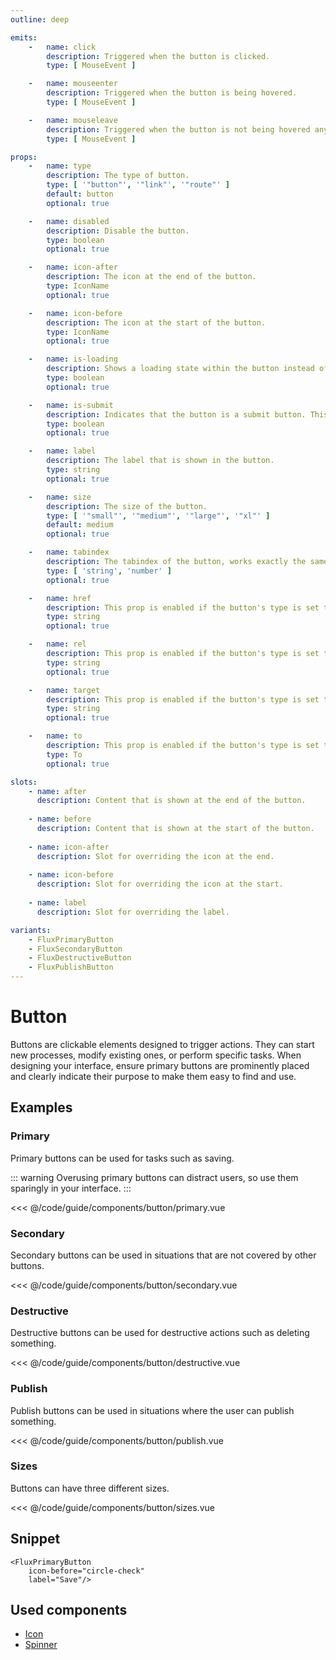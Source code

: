 ```yaml
---
outline: deep

emits:
    -   name: click
        description: Triggered when the button is clicked.
        type: [ MouseEvent ]

    -   name: mouseenter
        description: Triggered when the button is being hovered.
        type: [ MouseEvent ]

    -   name: mouseleave
        description: Triggered when the button is not being hovered anymore.
        type: [ MouseEvent ]

props:
    -   name: type
        description: The type of button.
        type: [ '"button"', '"link"', '"route"' ]
        default: button
        optional: true

    -   name: disabled
        description: Disable the button.
        type: boolean
        optional: true

    -   name: icon-after
        description: The icon at the end of the button.
        type: IconName
        optional: true

    -   name: icon-before
        description: The icon at the start of the button.
        type: IconName
        optional: true

    -   name: is-loading
        description: Shows a loading state within the button instead of the icon at the start.
        type: boolean
        optional: true

    -   name: is-submit
        description: Indicates that the button is a submit button. This will enable form submission.
        type: boolean
        optional: true

    -   name: label
        description: The label that is shown in the button.
        type: string
        optional: true

    -   name: size
        description: The size of the button.
        type: [ '"small"', '"medium"', '"large"', '"xl"' ]
        default: medium
        optional: true

    -   name: tabindex
        description: The tabindex of the button, works exactly the same as html.
        type: [ 'string', 'number' ]
        optional: true

    -   name: href
        description: This prop is enabled if the button's type is set to link. It's the same as the <a> HTML element.
        type: string
        optional: true

    -   name: rel
        description: This prop is enabled if the button's type is set to link. It's the same as the <a> HTML element.
        type: string
        optional: true

    -   name: target
        description: This prop is enabled if the button's type is set to link. It's the same as the <a> HTML element.
        type: string
        optional: true

    -   name: to
        description: This prop is enabled if the button's type is set to route. This integrates with Vue Router.
        type: To
        optional: true

slots:
    - name: after
      description: Content that is shown at the end of the button.
      
    - name: before
      description: Content that is shown at the start of the button.
      
    - name: icon-after
      description: Slot for overriding the icon at the end.
      
    - name: icon-before
      description: Slot for overriding the icon at the start.
      
    - name: label
      description: Slot for overriding the label.

variants:
    - FluxPrimaryButton
    - FluxSecondaryButton
    - FluxDestructiveButton
    - FluxPublishButton
---
```


<script
    lang="ts"
    setup>
    import { FluxPrimaryButton } from '@basmilius/flux';
    import DestructiveExample from '../../code/guide/components/button/destructive.vue';
    import PrimaryExample from '../../code/guide/components/button/primary.vue';
    import PublishExample from '../../code/guide/components/button/publish.vue';
    import SecondaryExample from '../../code/guide/components/button/secondary.vue';
    import SizesExample from '../../code/guide/components/button/sizes.vue';
</script>

# Button

Buttons are clickable elements designed to trigger actions. They can start new processes, modify existing ones, or perform specific tasks. When designing your interface, ensure primary buttons are prominently placed and clearly indicate their purpose to make them easy to find and use.

<Preview>
    <FluxPrimaryButton
        icon-before="circle-check"
        label="Save"/>
</Preview>

<FrontmatterDocs/>

## Examples

### Primary

Primary buttons can be used for tasks such as saving.

<Preview>
    <PrimaryExample/>
</Preview>

::: warning
Overusing primary buttons can distract users, so use them sparingly in your interface.
:::

<<< @/code/guide/components/button/primary.vue

### Secondary

Secondary buttons can be used in situations that are not covered by other buttons.

<Preview>
    <SecondaryExample/>
</Preview>

<<< @/code/guide/components/button/secondary.vue

### Destructive

Destructive buttons can be used for destructive actions such as deleting something.

<Preview>
    <DestructiveExample/>
</Preview>

<<< @/code/guide/components/button/destructive.vue

### Publish

Publish buttons can be used in situations where the user can publish something.

<Preview>
    <PublishExample/>
</Preview>

<<< @/code/guide/components/button/publish.vue

### Sizes

Buttons can have three different sizes.

<Preview>
    <SizesExample/>
</Preview>

<<< @/code/guide/components/button/sizes.vue

## Snippet

```vue
<FluxPrimaryButton
    icon-before="circle-check"
    label="Save"/>
```

## Used components

- [Icon](./icon)
- [Spinner](./spinner)
